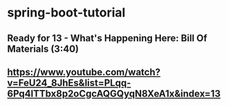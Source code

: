 # spring-boot-tutorial
## Ready for 13 - What's Happening Here: Bill Of Materials (3:40)
## https://www.youtube.com/watch?v=FeU24_8JhEs&list=PLqq-6Pq4lTTbx8p2oCgcAQGQyqN8XeA1x&index=13
